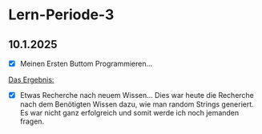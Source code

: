 # Lern-Periode-3

## 10.1.2025
- [x] Meinen Ersten Buttom Programmieren...

[Das Ergebnis:](https://github.com/user-attachments/assets/70ca3cb6-3f5c-42d8-ac93-e1a91955c65e)

- [x] Etwas Recherche nach neuem Wissen...
Dies war heute die Recherche nach dem Benötigten Wissen dazu, wie man random Strings generiert. Es war nicht ganz erfolgreich und somit werde ich noch jemanden fragen.








